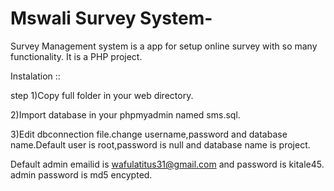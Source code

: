 # Mswali Survey System-
Survey Management system is a app for setup online survey with so many functionality.
It is a PHP project.


Instalation ::

step 1)Copy full folder in your web directory.

2)Import database in your phpmyadmin named sms.sql.

3)Edit dbconnection file.change username,password and database name.Default user is root,password is null and database name is project.

Default admin emailid is wafulatitus31@gmail.com and password is kitale45.
admin password is md5 encypted.



